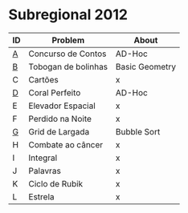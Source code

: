 # **Subregional 2012**

| ID  |  Problem  | About |
| - | ------------------- | -------- |
| [A](https://github.com/3Strela/Competitive_Programing/blob/master/Competitions/ACM-ICPC_Brazil_Subregional/AnyEx/Concurso.cpp) |  Concurso de Contos |  AD-Hoc |
| [B](https://github.com/3Strela/Competitive_Programing/blob/master/Competitions/ACM-ICPC_Brazil_Subregional/AnyEx/Tobogan.cpp) |  Tobogan de bolinhas |  Basic Geometry |
| C |  Cartões |  x |
| [D](https://github.com/3Strela/Competitive_Programing/blob/master/Competitions/ACM-ICPC_Brazil_Subregional/AnyEx/Coral.cpp) |  Coral Perfeito |  AD-Hoc |
| E |  Elevador Espacial |  x |
| F |  Perdido na Noite |  x |
| [G](https://github.com/3Strela/Competitive_Programing/blob/master/Competitions/ACM-ICPC_Brazil_Subregional/AnyEx/GridLargada.cpp) |  Grid de Largada |  Bubble Sort |
| H |  Combate ao câncer |  x |
| I |  Integral |  x |
| J |  Palavras |  x |
| K |  Ciclo de Rubik |  x |
| L |  Estrela |  x |